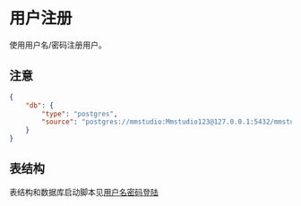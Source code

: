 # 用户注册

使用用户名/密码注册用户。

## 注意

```json
{
	"db": {
		"type": "postgres",
		"source": "postgres://mmstudio:Mmstudio123@127.0.0.1:5432/mmstudio"
	}
}
```

## 表结构

表结构和数据库启动脚本见[用户名密码登陆](https://npmjs.com/package/@mmstudio/an000029)
